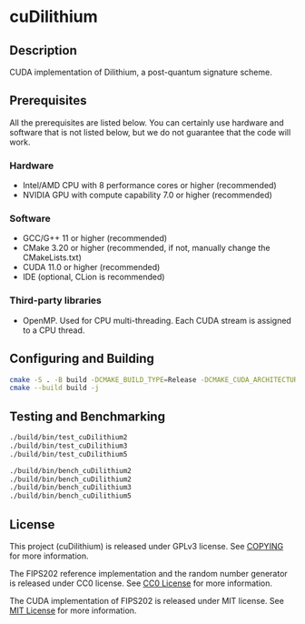 # cuDilithium

## Description

CUDA implementation of Dilithium, a post-quantum signature scheme.

## Prerequisites

All the prerequisites are listed below. You can certainly use hardware and software that is not listed below, but we do not guarantee that the code will work.

### Hardware

- Intel/AMD CPU with 8 performance cores or higher (recommended)
- NVIDIA GPU with compute capability 7.0 or higher (recommended)

### Software

- GCC/G++ 11 or higher (recommended)
- CMake 3.20 or higher (recommended, if not, manually change the CMakeLists.txt)
- CUDA 11.0 or higher (recommended)
- IDE (optional, CLion is recommended)

### Third-party libraries

- OpenMP. Used for CPU multi-threading. Each CUDA stream is assigned to a CPU thread.

## Configuring and Building

```bash
cmake -S . -B build -DCMAKE_BUILD_TYPE=Release -DCMAKE_CUDA_ARCHITECTURES=80-real
cmake --build build -j
```

## Testing and Benchmarking

```bash
./build/bin/test_cuDilithium2
./build/bin/test_cuDilithium3
./build/bin/test_cuDilithium5

./build/bin/bench_cuDilithium2
./build/bin/bench_cuDilithium2
./build/bin/bench_cuDilithium3
./build/bin/bench_cuDilithium5
```

## License

This project (cuDilithium) is released under GPLv3 license. See [COPYING](COPYING) for more information.

The FIPS202 reference implementation and the random number generator is released under CC0 license. See [CC0 License](src/fips202/CC0_LICENSE) for more information.

The CUDA implementation of FIPS202 is released under MIT license. See [MIT License](src/fips202/MIT_LICENSE) for more information.
